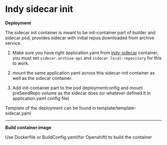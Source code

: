# Indy sidecar init
**Deployment**

The sidecar init container is meant to be init-container part of builder and sidecar pod, provides sidecar with initial repos downloaded from archive service.

1. Make sure you have right application.yaml from [indy-sidecar](https://github.com/commonjava/indy-sidecar) container, you must set `sidecar.archive-api` and `sidecar.local-repository` for this to work.

2. mount the same application.yaml across this sidecar-init container as well as the sidecar container.

3. Add init-container part to the pod deploymentconfig and mount preSeedRepo volume as the sidecar does (or whatever defined it in application.yaml config file)

Template of the deployment can be found in template/template-sidecar.yaml

---

**Build container image**

Use Dockerfile or BuildConfig.yaml(for Openshift) to build the container